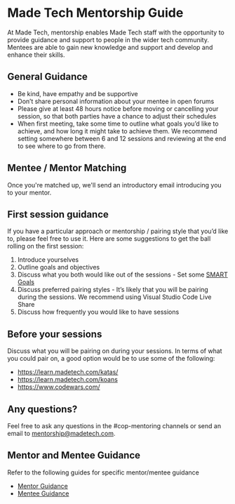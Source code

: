 # Made Tech Mentorship Guide

At Made Tech, mentorship enables Made Tech staff with the opportunity to provide guidance and support to people in the wider tech community. Mentees are able to gain new knowledge and support and develop and enhance their skills.

## General Guidance
* Be kind, have empathy and be supportive
* Don’t share personal information about your mentee in open forums
* Please give at least 48 hours notice before moving or cancelling your session, so that both parties have a chance to adjust their schedules
* When first meeting, take some time to outline what goals you’d like to achieve, and how long it might take to achieve them. We recommend setting somewhere between 6 and 12 sessions and reviewing at the end to see where to go from there. 

## Mentee / Mentor Matching
Once you're matched up, we'll send an introductory email introducing you to your mentor.

## First session guidance
If you have a particular approach or mentorship / pairing style that you’d like to, please feel free to use it. Here are some suggestions to get the ball rolling on the first session:
1. Introduce yourselves
2. Outline goals and objectives
3. Discuss what you both would like out of the sessions - Set some [SMART Goals](https://www.mindtools.com/pages/article/smart-goals.htm)
4. Discuss preferred pairing styles - It’s likely that you will be pairing during the sessions. We recommend using Visual Studio Code Live Share
5. Discuss how frequently you would like to have sessions 

## Before your sessions
Discuss what you will be pairing on during your sessions. In terms of what you could pair on, a good option would be to use some of the following: 
- https://learn.madetech.com/katas/
- https://learn.madetech.com/koans
- https://www.codewars.com/

## Any questions?
Feel free to ask any questions in the #cop-mentoring channels or send an email to mentorship@madetech.com.

## Mentor and Mentee Guidance
Refer to the following guides for specific mentor/mentee guidance
- [Mentor Guidance](mentors)
- [Mentee Guidance](mentees)